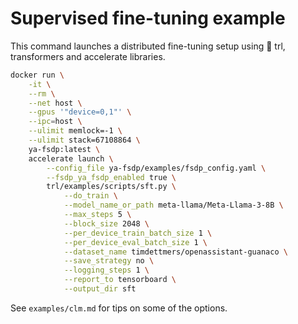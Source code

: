 # Supervised fine-tuning example

This command launches a distributed fine-tuning setup using 🤗 trl, transformers and accelerate libraries.

```bash
docker run \
    -it \
    --rm \
    --net host \
    --gpus '"device=0,1"' \
    --ipc=host \
    --ulimit memlock=-1 \
    --ulimit stack=67108864 \
    ya-fsdp:latest \
    accelerate launch \
        --config_file ya-fsdp/examples/fsdp_config.yaml \
        --fsdp_ya_fsdp_enabled true \
        trl/examples/scripts/sft.py \
            --do_train \
            --model_name_or_path meta-llama/Meta-Llama-3-8B \
            --max_steps 5 \
            --block_size 2048 \
            --per_device_train_batch_size 1 \
            --per_device_eval_batch_size 1 \
            --dataset_name timdettmers/openassistant-guanaco \
            --save_strategy no \
            --logging_steps 1 \
            --report_to tensorboard \
            --output_dir sft
```

See `examples/clm.md` for tips on some of the options.
